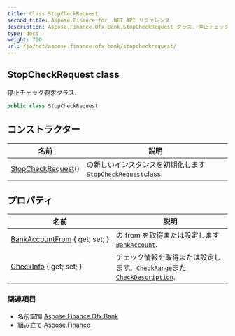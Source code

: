 ```yaml
---
title: Class StopCheckRequest
second_title: Aspose.Finance for .NET API リファレンス
description: Aspose.Finance.Ofx.Bank.StopCheckRequest クラス. 停止チェック要求クラス.
type: docs
weight: 720
url: /ja/net/aspose.finance.ofx.bank/stopcheckrequest/
---
```

## StopCheckRequest class

停止チェック要求クラス.

```csharp
public class StopCheckRequest
```

## コンストラクター

| 名前 | 説明 |
| --- | --- |
| [StopCheckRequest](stopcheckrequest/)() | の新しいインスタンスを初期化します`StopCheckRequest`class. |

## プロパティ

| 名前 | 説明 |
| --- | --- |
| [BankAccountFrom](../../aspose.finance.ofx.bank/stopcheckrequest/bankaccountfrom/) { get; set; } | の from を取得または設定します[`BankAccount`](../../aspose.finance.ofx/bankaccount/). |
| [CheckInfo](../../aspose.finance.ofx.bank/stopcheckrequest/checkinfo/) { get; set; } | チェック情報を取得または設定します。[`CheckRange`](../checkrange/)また[`CheckDescription`](../checkdescription/). |

### 関連項目

* 名前空間 [Aspose.Finance.Ofx.Bank](../../aspose.finance.ofx.bank/)
* 組み立て [Aspose.Finance](../../)


